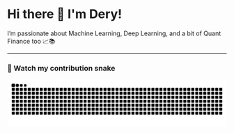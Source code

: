 # Hi there 👋 I'm Dery!

I’m passionate about Machine Learning, Deep Learning, and a bit of Quant Finance too 📈📚

---

### 🐍 Watch my contribution snake

<picture>
  <source media="(prefers-color-scheme: dark)" srcset="https://github.com/DeryFerd/DeryFerd/blob/output/github-contribution-grid-snake-dark.svg" />
  <source media="(prefers-color-scheme: light)" srcset="https://github.com/DeryFerd/DeryFerd/blob/output/github-contribution-grid-snake.svg" />
  <img alt="github contribution snake animation" src="https://github.com/DeryFerd/DeryFerd/blob/output/github-contribution-grid-snake.svg" />
</picture>


